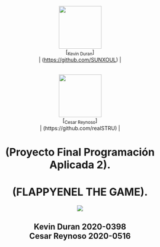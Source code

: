 <div id="header" align="center">

 <img src="https://avatars.githubusercontent.com/u/91565711?v=4" width=115><br>[<sub>Kevin Duran</sub>]<br>| (https://github.com/SUNXOUL)  |

 <BR>
  <img src="https://avatars.githubusercontent.com/u/122837710?v=4" width=115><br>[<sub>Cesar Reynoso</sub>]<br>| (https://github.com/realSTRU) |
 
  <h1>(Proyecto Final Programación Aplicada 2).</h1>
  <h1>(FLAPPYENEL THE GAME).</h1>
  <div align = "center">
   <img src="https://ibb.co/2YxDH9j"/>
</div>
  <h2>Kevin Duran 2020-0398<br>Cesar Reynoso 2020-0516<br></h2>

